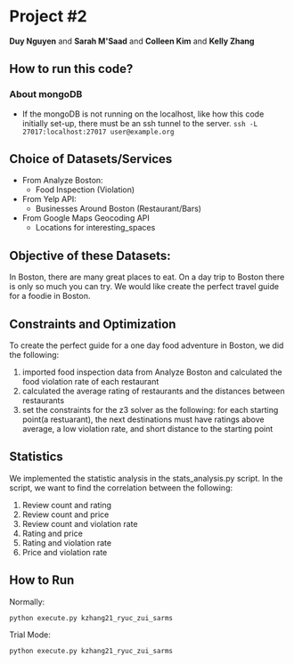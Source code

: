 # Project #2
**Duy Nguyen** and **Sarah M'Saad** and **Colleen Kim** and **Kelly Zhang**

## How to run this code?

### About mongoDB
- If the mongoDB is not running on the localhost, like how this code initially set-up, there must be an ssh tunnel to the server.
`ssh -L 27017:localhost:27017 user@example.org`

## Choice of Datasets/Services

- From Analyze Boston:
    - Food Inspection (Violation)
- From Yelp API:
    - Businesses Around Boston (Restaurant/Bars)
- From Google Maps Geocoding API
    - Locations for interesting_spaces

## Objective of these Datasets:
In Boston, there are many great places to eat. On a day trip to Boston there is only so much you can try. We would like create the perfect travel guide for a foodie in Boston.

## Constraints and Optimization
To create the perfect guide for a one day food adventure in Boston, we did the following:
1. imported food inspection data from Analyze Boston and calculated the food violation rate of each restaurant
2. calculated the average rating of restaurants and the distances between restaurants
3. set the constraints for the z3 solver as the following: for each starting point(a restuarant), the next destinations must have ratings above average, a low violation rate, and short distance to the starting point

## Statistics
We implemented the statistic analysis in the stats_analysis.py script. In the script, we want to find the correlation between the following:

1. Review count and rating
2. Review count and price
3. Review count and violation rate
4. Rating and price
5. Rating and violation rate
3. Price and violation rate

## How to Run

Normally:
```
python execute.py kzhang21_ryuc_zui_sarms
```

Trial Mode:
```
python execute.py kzhang21_ryuc_zui_sarms
```
